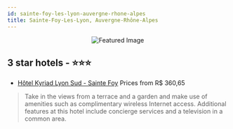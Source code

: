 ```yaml
---
id: sainte-foy-les-lyon-auvergne-rhone-alpes
title: Sainte-Foy-Les-Lyon, Auvergne-Rhône-Alpes
---
```


<center><img src="https://i.travelapi.com/hotels/2000000/1160000/1150100/1150082/fa7c8c4b_z.jpg" alt="Featured Image" /></center>


##  3 star hotels - ⭐️⭐️⭐️

-    [Hôtel Kyriad Lyon Sud - Sainte Foy](https://us.hurb.com/hotels/sainte-foy-les-lyon/hotel-kyriad-lyon-sud-sainte-foy-JNP-JP288225?cmp=18055) Prices from R$ 360,65
   > Take in the views from a terrace and a garden and make use of amenities such as complimentary wireless Internet access. Additional features at this hotel include concierge services and a television in a common area.
